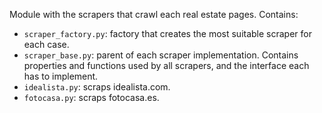 Module with the scrapers that crawl each real estate pages. Contains:

- `scraper_factory.py`: factory that creates the most suitable scraper for each case.
- `scraper_base.py`: parent of each scraper implementation. Contains properties and functions used by all scrapers, and the interface each has to implement.
- `idealista.py`: scraps idealista.com.
- `fotocasa.py`: scraps fotocasa.es.
